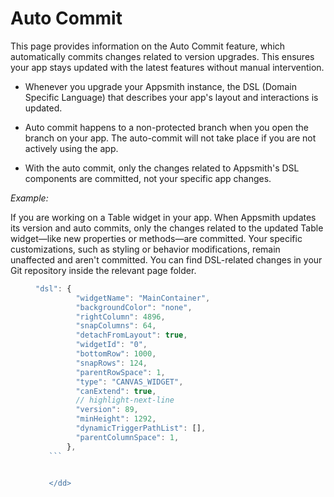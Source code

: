 # Auto Commit

This page provides information on the Auto Commit feature, which automatically commits changes related to version upgrades. This ensures your app stays updated with the latest features without manual intervention.


- Whenever you upgrade your Appsmith instance, the DSL (Domain Specific Language) that describes your app's layout and interactions is updated. 

- Auto commit happens to a non-protected branch when you open the branch on your app. The auto-commit will not take place if you are not actively using the app.

- With the auto commit, only the changes related to Appsmith's DSL components are committed, not your specific app changes. 

*Example:*

If you are working on a Table widget in your app. When Appsmith updates its version and auto commits, only the changes related to the updated Table widget—like new properties or methods—are committed. Your specific customizations, such as styling or behavior modifications, remain unaffected and aren't committed. You can find DSL-related changes in your Git repository inside the relevant page folder.




<dd>

 ```js
 "dsl": {
          "widgetName": "MainContainer",
          "backgroundColor": "none",
          "rightColumn": 4896,
          "snapColumns": 64,
          "detachFromLayout": true,
          "widgetId": "0",
          "bottomRow": 1000, 
          "snapRows": 124,
          "parentRowSpace": 1,
          "type": "CANVAS_WIDGET",
          "canExtend": true,
          // highlight-next-line
          "version": 89,
          "minHeight": 1292,
          "dynamicTriggerPathList": [],
          "parentColumnSpace": 1,
        },
    ```


    </dd>